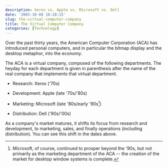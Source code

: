 ```yaml
---
description: Xerox vs. Apple vs. Microsoft vs. Dell
date: '2003-10-04 16:18:15'
slug: the-virtual-computer-company
title: The Virtual Computer Company
categories: [Technology]
---
```


Over the past thirty years, the American Computer Corporation (ACA) has introduced personal computers, and in particular the bitmap display and the desktop metaphor, into the economy.

The ACA is a virtual company, composed of the following departments.  The heyday for each department is given in parenthesis after the name of the real company that implements that virtual department.

* Research: Xerox ('70s)

* Development: Apple (late '70s/'80s)

* Marketing: Microsoft (late '80s/early '90s[^1])

* Distribution: Dell ('90s/'00s)

As a company's market matures, it shifts its focus from research and development, to marketing, sales, and finally operations (including distribution).  You can see this shift in the dates above.

[^1]: Microsoft, of course, continued to prosper beyond the '90s, but not primarily as the marketing department of the ACA -- the creation of the market for desktop window systems is complete.
